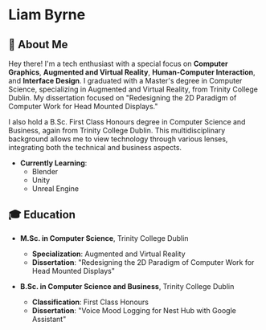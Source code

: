 # Liam Byrne

## 👋 About Me

Hey there! I'm a tech enthusiast with a special focus on **Computer Graphics**, **Augmented and Virtual Reality**, **Human-Computer Interaction**, and **Interface Design**. I graduated with a Master's degree in Computer Science, specializing in Augmented and Virtual Reality, from Trinity College Dublin. My dissertation focused on "Redesigning the 2D Paradigm of Computer Work for Head Mounted Displays."

I also hold a B.Sc. First Class Honours degree in Computer Science and Business, again from Trinity College Dublin. This multidisciplinary background allows me to view technology through various lenses, integrating both the technical and business aspects.

- **Currently Learning**: 
  - Blender
  - Unity
  - Unreal Engine


## 🎓 Education

- **M.Sc. in Computer Science**, Trinity College Dublin
  - **Specialization**: Augmented and Virtual Reality
  - **Dissertation**: "Redesigning the 2D Paradigm of Computer Work for Head Mounted Displays"

- **B.Sc. in Computer Science and Business**, Trinity College Dublin
  - **Classification**: First Class Honours
  - **Dissertation**: "Voice Mood Logging for Nest Hub with Google Assistant"

